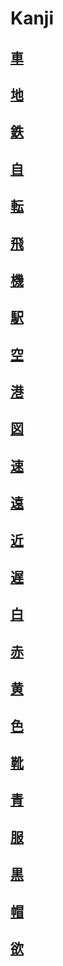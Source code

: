 # Kanji
## [車](../../Vocabulary/車.md)
## [地](../../Kanji/kanji-dict/地.md)
## [鉄](../../Kanji/kanji-dict/鉄.md)
## [自](../../Kanji/kanji-dict/自.md)
## [転](../../Kanji/kanji-dict/転.md)
## [飛](../../Kanji/kanji-dict/飛.md)
## [機](../../Kanji/kanji-dict/機.md)
## [駅](../../Vocabulary/駅.md)
## [空](../../Kanji/kanji-dict/空.md)
## [港](../../Kanji/kanji-dict/港.md)
## [図](../../Kanji/kanji-dict/図.md)
## [速](../../Kanji/kanji-dict/速.md)
## [遠](../../Kanji/temp-kanji/遠.md)
## [近](../../Kanji/kanji-dict/近.md)
## [遅](../../Kanji/kanji-dict/遅.md)
## [白](../../Kanji/kanji-dict/白.md)
## [赤](../../Kanji/kanji-dict/赤.md)
## [黄](../../Kanji/kanji-dict/黄.md)
## [色](../../Vocabulary/色.md)
## [靴](../../Vocabulary/靴.md)
## [青](../../Kanji/kanji-dict/青.md)
## [服](../../Vocabulary/服.md)
## [黒](../../Kanji/kanji-dict/黒.md)
## [帽](../../Kanji/kanji-dict/帽.md)
## [欲](../../Kanji/temp-kanji/欲.md)